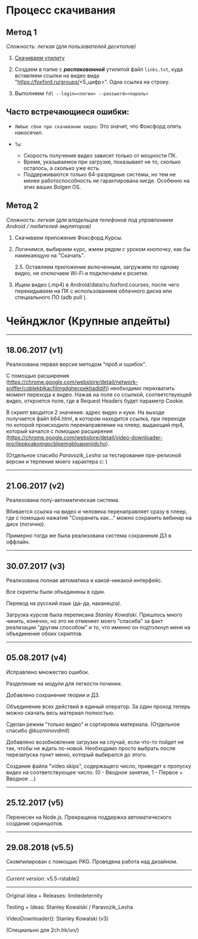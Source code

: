 
  Процесс скачивания
====================

Метод 1
--------------------

*Сложность: легкая (для пользователей десктопов)*

1. [Скачиваем утилиту](https://mega.nz/#F!0AVFgC5D!dRcApLcLEJGE8Ry6UwJJ-w)

2. Создаем в папке с ***распакованной*** утилитой файл `links.txt`, куда вставляем ссылки на видео вида "https://foxford.ru/groups/<5_цифр>". Одна ссылка на строку.

3. Выполняем `fdl --login=<логин> --password=<пароль>`

Часто встречающиеся ошибки:
-----------------------------

* `Любые сбои при скачивании видео`: Это значит, что Фоксфорд опять накосячил.

* `Ты`:

    - Скорость получения видео зависит только от мощности ПК.
    - Время, указываемое при загрузке, показывает не то, сколько осталось, а сколько уже есть.
    - Поддерживаются только 64-разрядные системы, но тем не менее работоспособность не гарантирована нигде. Особенно на этих ваших Bolgen OS.

Метод 2
--------------------

*Сложность: легкая (для владельцев телефонов под управлением Android / любителей эмуляторов)*

1. Скачиваем приложение Фоксфорд.Курсы.

2. Логинимся, выбираем курс, жмем рядом с уроком кнопочку, как бы намекающую на "Скачать".

    2.5. Оставляем приложение включенным, загружаем по одному видео, не отключаем Wi-Fi и подключаем к розетке.

3. Ищем видео (.mp4) в Android/data/ru.foxford.courses, после чего перекидываем на ПК с использованием облачного диска или специального ПО (adb pull <source> <dest>).

Чейнджлог (Крупные апдейты)
====================

---

18.06.2017 (v1)
---

Реализована первая версия методом "проб и ошибок".

С помощью расширения (https://chrome.google.com/webstore/detail/network-sniffer/coblekblkacfilmgdghecpekhadldjfj) необходимо перехватить момент перехода к видео. Нажав на поле со ссылкой, соответствующей видео, откроется поле, где в Request Headers будет параметр Cookie.

В скрипт вводится 2 значения: адрес видео и куки. На выходе получается файл b64.html, в котором находится ссылка, при переходе по которой происходило перенаправление на плеер, выдающий mp4, который качался с помощью расширения (https://chrome.google.com/webstore/detail/video-downloader-pro/ilppkoakomgpcblpemgbloapenijdcho).

(Отдельное спасибо *Paravozik_Lesha* за тестирование пре-релизной версии и терпение моего характера c: )

---

21.06.2017 (v2)
---

Реализована полу-автоматическая система.

Вбивается ссылка на видео и человека перенаправляет сразу в плеер, где с помощью нажатия "Сохранить как..." можно сохранить вебинар на диск (логично).

Примерно тогда же была реализована система сохранения ДЗ в оффлайн.

---

30.07.2017 (v3)
---

Реализована полная автоматика и какой-никакой интерфейс.

Все скрипты были объединены в один.

Перевод на русский язык (да-да, наканецта).

Загрузка курсов была переписана *Stanley Kowalski*. Пришлось много чинить, конечно, но это не отменяет моего "спасиба" за факт реализации "другим способом" и то, что именно он подтолкнул меня на объединение обоих скриптов.

---

05.08.2017 (v4)
---

Исправлено множество ошибок.

Разделение на модули для легкости починки.

Добавлено сохранение теории и ДЗ.

Объединение всех действий в единый оператор. За один проход теперь можно скачать весь материал полностью.

Сделан режим "только видео" и сортировка материала. (Отдельное спасибо *@kuzminovdmit*)

Добавлено возобновление загрузки на случай, если что-то пойдет не так, чтобы не ждать по-новой. Необходимо просто выбрать после перезапуска пункт меню, который выбирался до этого.

Создание файла "video.skips", содержащего число, приведет к пропуску видео на соответствующее число. (0 - Вводное занятие, 1 - Первое + Вводное ...)

--------

25.12.2017 (v5)
---

Перенесен на Node.js. Прекращена поддержка автоматического создания скриншотов.

--------

29.08.2018 (v5.5)
---

Скомпилирован с помощью PKG. Проведена работа над дизайном.

--------

*Current version*: v5.5-rstable2

--------

Original idea + Releases: limitedeternity

Testing + Ideas: Stanley Kowalski / Paravozik_Lesha

VideoDownloader(): Stanley Kowalski (v3)

(Специально для 2ch.hk/un/)
